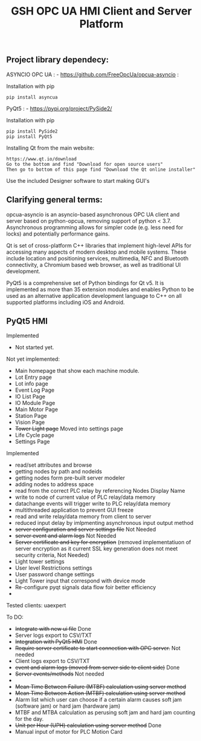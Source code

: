 <h1 align="center">GSH OPC UA HMI Client and Server Platform </h1>
<div align="center">
<br>

<div align="left">
    
## Project library dependecy:

ASYNCIO OPC UA : - https://github.com/FreeOpcUa/opcua-asyncio : 

Installation with pip

    pip install asyncua

PyQt5 : - https://pypi.org/project/PySide2/

Installation with pip

    pip install PySide2
    pip install PyQt5

Installing Qt from the main website:
    
    https://www.qt.io/download
    Go to the bottom and find "Download for open source users"
    Then go to bottom of this page find "Download the Qt online installer"
    
Use the included Designer software to start making GUI's
    

## Clarifying general terms:

opcua-asyncio is an asyncio-based asynchronous OPC UA client and server based on python-opcua, removing support of python < 3.7.
Asynchronous programming allows for simpler code (e.g. less need for locks) and potentially performance gains.

Qt is set of cross-platform C++ libraries that implement high-level APIs for accessing many aspects of modern desktop and mobile systems. These include location and positioning services, multimedia, NFC and Bluetooth connectivity, a Chromium based web browser, as well as traditional UI development.

PyQt5 is a comprehensive set of Python bindings for Qt v5. It is implemented as more than 35 extension modules and enables Python to be used as an alternative application development language to C++ on all supported platforms including iOS and Android.

## PyQt5 HMI

Implemented

* Not started yet.

Not yet implemented:

* Main homepage that show each machine module.
* Lot Entry page
* Lot info page
* Event Log Page
* IO List Page
* IO Module Page
* Main Motor Page
* Station Page
* Vision Page
* ~~Tower Light page~~ Moved into settings page
* Life Cycle page
* Settings Page


                                                                                                                                
Implemented

* read/set attributes and browse
* getting nodes by path and nodeids
* getting nodes form pre-built server modeler
* adding nodes to address space
* read from the correct PLC relay by referencing Nodes Display Name
* write to node of current value of PLC relay/data memory
* datachange events will trigger write to PLC relay/data memory
* multithreaded application to prevent GUI freeze
* read and write relay/data memory from client to server
* reduced input delay by imlpmenting asynchronous input output method
* ~~server configuration and server settings file~~ Not Needed
* ~~server event and alarm logs~~ Not Needed
* ~~Server certificate and key for encryption~~ (removed implementatiuon of server encryption as it current SSL key generation does not meet security criteria, Not Needed)
* Light tower settings
* User level Restrictions settings
* User password change settings
* Light Tower input that correspond with device mode
* Re-configure pyqt signals data flow foir better efficiency
* 

                                                                                                                               
                                                                                                                                
Tested clients: uaexpert

To DO:

* ~~Integrate with new ui file~~ Done
* Server logs export to CSV/TXT
* ~~Integration with PyQt5 HMI~~ Done
* ~~Require server certificate to start connection with OPC server.~~ Not needed
* Client logs export to CSV/TXT
* ~~event and alarm logs (moved from server side to client side)~~ Done
* ~~Server events/methods~~ Not needed
* 
* ~~Mean Time Between Failure (MTBF) calculation using server method~~
* ~~Mean Time Between Action (MTBF) calculation using server method~~
* Alarm list which user can choose if a certain alarm causes soft jam (software jam) or hard jam (hardware jam)
* MTBF and MTBA calculation as perusing soft jam and hard jam counting for the day.
* ~~Unit per Hour (UPH) calculation using server method~~ Done
* Manual input of motor for PLC Motion Card
